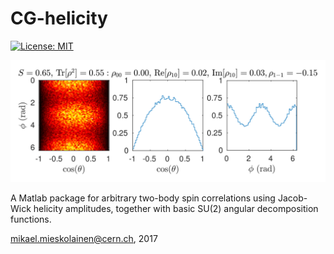 # CG-helicity

[![License: MIT](https://img.shields.io/badge/License-MIT-yellow.svg)](https://opensource.org/licenses/MIT)

<img width="600px" src="figs/spinsim_1_2.png">

A Matlab package for arbitrary two-body spin correlations using Jacob-Wick helicity amplitudes, together with basic SU(2) angular decomposition functions.

mikael.mieskolainen@cern.ch, 2017
